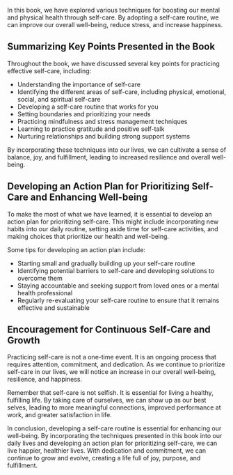

In this book, we have explored various techniques for boosting our mental and physical health through self-care. By adopting a self-care routine, we can improve our overall well-being, reduce stress, and increase happiness.

Summarizing Key Points Presented in the Book
--------------------------------------------

Throughout the book, we have discussed several key points for practicing effective self-care, including:

* Understanding the importance of self-care
* Identifying the different areas of self-care, including physical, emotional, social, and spiritual self-care
* Developing a self-care routine that works for you
* Setting boundaries and prioritizing your needs
* Practicing mindfulness and stress management techniques
* Learning to practice gratitude and positive self-talk
* Nurturing relationships and building strong support systems

By incorporating these techniques into our lives, we can cultivate a sense of balance, joy, and fulfillment, leading to increased resilience and overall well-being.

Developing an Action Plan for Prioritizing Self-Care and Enhancing Well-being
-----------------------------------------------------------------------------

To make the most of what we have learned, it is essential to develop an action plan for prioritizing self-care. This might include incorporating new habits into our daily routine, setting aside time for self-care activities, and making choices that prioritize our health and well-being.

Some tips for developing an action plan include:

* Starting small and gradually building up your self-care routine
* Identifying potential barriers to self-care and developing solutions to overcome them
* Staying accountable and seeking support from loved ones or a mental health professional
* Regularly re-evaluating your self-care routine to ensure that it remains effective and sustainable

Encouragement for Continuous Self-Care and Growth
-------------------------------------------------

Practicing self-care is not a one-time event. It is an ongoing process that requires attention, commitment, and dedication. As we continue to prioritize self-care in our lives, we will notice an increase in our overall well-being, resilience, and happiness.

Remember that self-care is not selfish. It is essential for living a healthy, fulfilling life. By taking care of ourselves, we can show up as our best selves, leading to more meaningful connections, improved performance at work, and greater satisfaction in life.

In conclusion, developing a self-care routine is essential for enhancing our well-being. By incorporating the techniques presented in this book into our daily lives and developing an action plan for prioritizing self-care, we can live happier, healthier lives. With dedication and commitment, we can continue to grow and evolve, creating a life full of joy, purpose, and fulfillment.